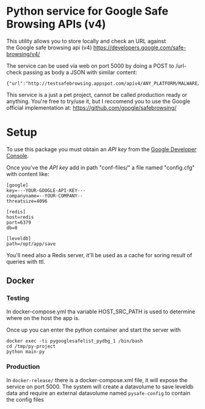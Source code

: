 # Python service for Google Safe Browsing APIs (v4)

This utility allows you to store locally and check an URL against  
the Google safe browsing api (v4) https://developers.google.com/safe-browsing/v4/

The service can be used via web on port 5000 by doing a POST to /url-check
passing as body a JSON with similar content:
```
{"url":"http://testsafebrowsing.appspot.com/apiv4/ANY_PLATFORM/MALWARE/URL/"}
```

This service is a just a pet project, cannot be called production ready or anything.
You're free to try/use it, but I reccomend you to use the Google official implementation at: https://github.com/google/safebrowsing/

# Setup

To use this package you must obtain an *API key* from the
[Google Developer Console](https://console.developers.google.com/).

Once you've the *API key* add in path "conf-files/" a file named "config.cfg" with content like:
```
[google]
key=---YOUR-GOOGLE-API-KEY---
companyname=--YOUR-COMPANY--
threatsize=4096

[redis]
host=redis
port=6379
db=0

[leveldb]
path=/opt/app/save
```

You'll need also a Redis server, it'll be used as a cache for soring result of queries with ttl.

## Docker

### Testing

In docker-compose.yml tha variable HOST_SRC_PATH is used to determine where on the host the app is. 

Once up you can enter the python container and start the server with

```
docker exec -ti pygooglesafelist_pydbg_1 /bin/bash
cd /tmp/py-project
python main-py
```

### Production

In ```docker-release/``` there is a docker-compose.xml file, it will expose the service on port 5000.
The system will create a datavolume to save leveldb data and require an external datavolume named ```pysafe-config``` to contain the config files

